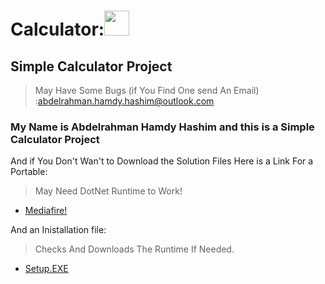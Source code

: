 # Calculator:<img src="https://user-images.githubusercontent.com/110663756/202827267-650a8a57-4879-4a1a-9e4e-3bedaea7a0c6.png" width="40" height="40">

## Simple Calculator Project

>May Have Some Bugs (if You Find One send An Email) :abdelrahman.hamdy.hashim@outlook.com

### My Name is Abdelrahman Hamdy Hashim and this is a Simple Calculator Project

And if You Don't Wan't to Download the Solution Files
Here is a Link For a Portable:

>May Need DotNet Runtime to Work!

+ [Mediafire!](https://www.mediafire.com/file/neovr8u0yn2zo3x/Rei0Ni_Calculator.iso/file "Rei0Ni_Calcularoe.iso")

And an Inistallation file:

>Checks And Downloads The Runtime If Needed.

+ [Setup.EXE](https://raw.githubusercontent.com/Rei0Ni/Calculator/master/Setup/Setup.exe?token=GHSAT0AAAAAAB2NOIBVQGEFGQN3W6DOOXVSY3YGMTA "Setup.EXE")
